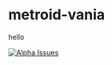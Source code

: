 metroid-vania
=============

hello


[![Alpha Issues](https://badge.waffle.io/twchapman/metroid-vania.svg?label=alpha&title=Alpha)](http://waffle.io/twchapman/metroid-vania)
